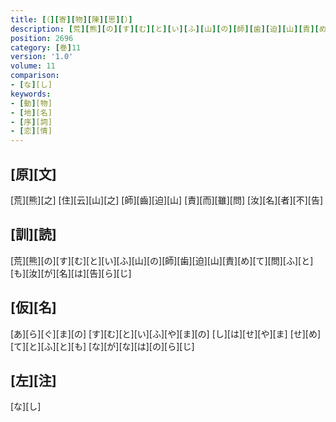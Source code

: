 ```yaml
---
title: [（][寄][物][陳][思][）]
description: [荒][熊][の][す][む][と][い][ふ][山][の][師][歯][迫][山][責][め][て][問][ふ][と][も][汝][が][名][は][告][ら][じ]
position: 2696
category: [巻]11
version: '1.0'
volume: 11
comparison:
- [な][し]
keywords:
- [動][物]
- [地][名]
- [序][詞]
- [恋][情]
---
```


## [原][文]

[荒][熊][之] [住][云][山][之] [師][齒][迫][山] [責][而][雖][問] [汝][名][者][不][告]

## [訓][読]

[荒][熊][の][す][む][と][い][ふ][山][の][師][歯][迫][山][責][め][て][問][ふ][と][も][汝][が][名][は][告][ら][じ]

## [仮][名]

[あ][ら][ぐ][ま][の] [す][む][と][い][ふ][や][ま][の] [し][は][せ][や][ま] [せ][め][て][と][ふ][と][も] [な][が][な][は][の][ら][じ]

## [左][注]

[な][し]
